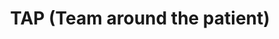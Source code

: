---
about: We looked at our hypothesis and mapped patient journeys, visualised our experience
  in lego, then distilled our project to a realistic set of deliverables and set about
  building data and system solutions
hackday: 23-cardiff
links:
  presentation: https://drive.google.com/file/d/1PHLqmYL3MU9hejH2_PnuNq9BZcw378D8/view
  video: https://youtu.be/EnxnqfiVSY4
summary: Our project looks at reducing delayed transfer of care through removing delays
  and waste due to communication/collaboration and used lego!
team:
- '@leanandagile'
- '@l_bunni'
- '@saral0ng'
- '@chrisbeeley'
thumbnail: tap.png
title: TAP (Team around the patient)
---